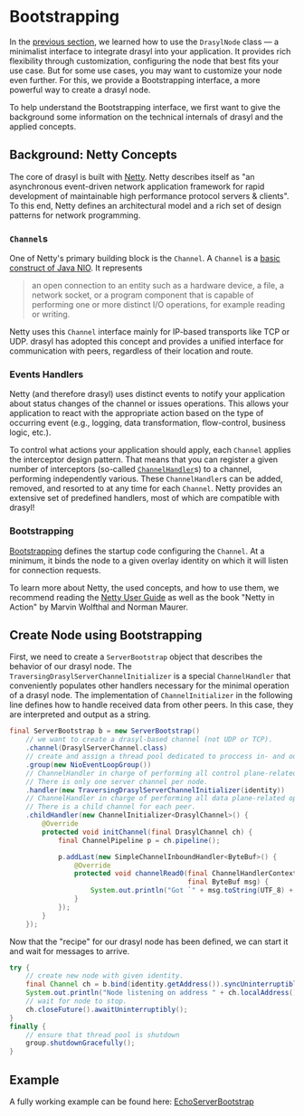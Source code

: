 # Bootstrapping

In the [previous section](../getting-started.md), we learned how to use the `DrasylNode` class — a
minimalist interface to integrate drasyl into your application.
It provides rich flexibility through customization, configuring the node that best fits your use case.
But for some use cases, you may want to customize your node even further.
For this, we provide a Bootstrapping interface, a more powerful way to create a drasyl node.

To help understand the Bootstrapping interface, we first want to give the background some information on
the technical internals of drasyl and the applied concepts.

## Background: Netty Concepts

The core of drasyl is built with [Netty](https://netty.io/).
Netty describes itself as "an asynchronous event-driven network application framework for rapid
development of maintainable high performance protocol servers & clients".
To this end, Netty defines an architectural model and a rich set of design patterns for network
programming.

### `Channel`s

One of Netty's primary building block is the `Channel`. A `Channel` is a [basic construct of Java NIO](https://docs.oracle.com/javase/7/docs/api/java/nio/channels/Channel.html).
It represents
> an open connection to an entity such as a hardware device, a file, a  network socket, or a program
> component that is capable of performing  one or more distinct I/O operations, for example reading
> or writing.

Netty uses this `Channel` interface mainly for IP-based transports like TCP or UDP.
drasyl has adopted this concept and provides a unified interface for communication with peers, regardless of their location and route.

### Events Handlers

Netty (and therefore drasyl) uses distinct events to notify your application about status changes of the channel or issues operations.
This allows your application to react with the appropriate action based on the type of occurring event (e.g., logging, data transformation, flow-control, business logic, etc.).

To control what actions your application should apply, each `Channel` applies the interceptor design pattern.
That means that you can register a given number of interceptors (so-called [`ChannelHandler`](https://livebook.manning.com/book/netty-in-action/chapter-6/)s) to a channel, performing independently various.
These `ChannelHandler`s can be added, removed, and resorted to at any time for each `Channel`.
Netty provides an extensive set of predefined handlers, most of which are compatible with drasyl!

### Bootstrapping

[Bootstrapping](https://livebook.manning.com/book/netty-in-action/chapter-8/) defines the startup code configuring the `Channel`.
At a minimum, it binds the node to a given overlay identity on which it will listen for connection requests.

To learn more about Netty, the used concepts, and how to use them, we recommend reading the
[Netty User Guide](https://netty.io/wiki/user-guide.html) as well as the book "Netty in Action" by
Marvin Wolfthal and Norman Maurer.

## Create Node using Bootstrapping

First, we need to create a `ServerBootstrap` object that describes the behavior of our drasyl node.
The `TraversingDrasylServerChannelInitializer` is a special `ChannelHandler` that conveniently
populates other handlers necessary for the minimal operation of a drasyl node.
The implementation of `ChannelInitializer` in the following line defines how to handle received data
from other peers. In this case, they are interpreted and output as a string.

```java
final ServerBootstrap b = new ServerBootstrap()
    // we want to create a drasyl-based channel (not UDP or TCP).
    .channel(DrasylServerChannel.class)
    // create and assign a thread pool dedicated to proccess in- and outbound data.
    .group(new NioEventLoopGroup())
    // ChannelHandler in charge of performing all control plane-related operations.
    // There is only one server channel per node.
    .handler(new TraversingDrasylServerChannelInitializer(identity))
    // ChannelHandler in charge of performing all data plane-related operations.
    // There is a child channel for each peer.
    .childHandler(new ChannelInitializer<DrasylChannel>() {
        @Override
        protected void initChannel(final DrasylChannel ch) {
            final ChannelPipeline p = ch.pipeline();

            p.addLast(new SimpleChannelInboundHandler<ByteBuf>() {
                @Override
                protected void channelRead0(final ChannelHandlerContext ctx,
                                            final ByteBuf msg) {
                    System.out.println("Got `" + msg.toString(UTF_8) + "` from `" + ctx.channel().remoteAddress() + "`");
                }
            });
        }
    });
```

Now that the "recipe" for our drasyl node has been defined, we can start it and wait for messages to
arrive.

```java
try {
    // create new node with given identity.
    final Channel ch = b.bind(identity.getAddress()).syncUninterruptibly().channel();
    System.out.println("Node listening on address " + ch.localAddress());
    // wait for node to stop.
    ch.closeFuture().awaitUninterruptibly();
}
finally {
    // ensure that thread pool is shutdown
    group.shutdownGracefully();
}
```

## Example

A fully working example can be found
here: [EchoServerBootstrap](https://github.com/drasyl-overlay/drasyl/blob/master/drasyl-examples/src/main/java/org/drasyl/example/echo/EchoServerBootstrap.java)
